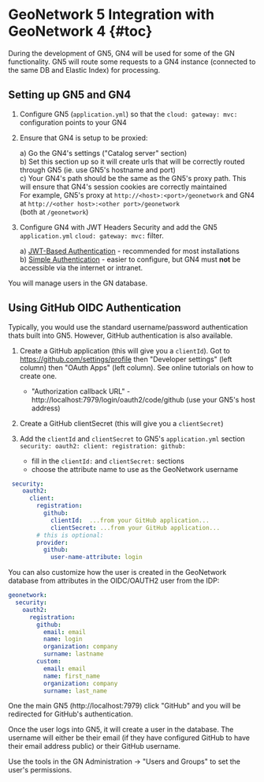 # GeoNetwork 5 Integration with GeoNetwork 4 {#toc}

During the development of GN5, GN4 will be used for some of the GN functionality.  GN5 will route some
requests to a GN4 instance (connected to the same DB and Elastic Index) for processing.


## Setting up GN5 and GN4

1. Configure GN5 (`application.yml`) so that the `cloud: gateway: mvc:` configuration points to your GN4
2. Ensure that GN4 is setup to be proxied:

    a) Go the GN4's settings ("Catalog server" section) <br>
    b) Set this section up so it will create urls that will be correctly routed through GN5 (ie. use GN5's hostname and port)<br>
    c) Your GN4's path should be the same as the GN5's proxy path.  This will ensure that GN4's session cookies are correctly maintained<br>
       For example, GN5's proxy at `http://<host>:<port>/geonetwork` and GN4 at `http://<other host>:<other port>/geonetwork`<br>
       (both at `/geonetwork`)

3. Configure GN4 with JWT Headers Security and add the GN5 `application.yml` `cloud: gateway: mvc:` filter.

    a) [JWT-Based Authentication](auth-jwt.md) - recommended for most installations <br>
    b) [Simple Authentication](auth-json.md) - easier to configure, but GN4 must **not** be accessible via the internet or intranet.<br>
 

You will manage users in the GN database.

## Using GitHub OIDC Authentication

Typically, you would use the standard username/password authentication thats built into GN5.  However, GitHub authentication is also available.

1. Create a GitHub application (this will give you a `clientId`).  Got to https://github.com/settings/profile then "Developer settings" (left column) then "OAuth Apps" (left column).  See online tutorials on how to create one.
    * "Authorization callback URL" -  http://localhost:7979/login/oauth2/code/github (use your GN5's host address)
2. Create a GitHub clientSecret (this will give you a `clientSecret`)
3. Add the `clientId` and `clientSecret` to GN5's `application.yml` section `security: oauth2: client: registration: github:`

    * fill in the  `clientId:` and `clientSecret:` sections
    * choose the attribute name to use as the GeoNetwork username

```yml
 security:
    oauth2:
      client:
        registration:
          github:
            clientId:  ...from your GitHub application...
            clientSecret: ...from your GitHub application...
        # this is optional: 
        provider:
          github:
            user-name-attribute: login
```

You can also customize how the user is created in the GeoNetwork database from attributes in the OIDC/OAUTH2 user from the IDP:

```yml
geonetwork:
  security:
    oauth2:
      registration:
        github:
          email: email
          name: login
          organization: company
          surname: lastname
        custom:
          email: email
          name: first_name
          organization: company
          surname: last_name
```

One the main GN5 (http://localhost:7979) click "GitHub" and you will be redirected for GitHub's authentication.

Once the user logs into GN5, it will create a user in the database.  The username will either be their email (if they have configured GitHub to have their email address public) or their GitHub username.

Use the tools in the GN Administration -> "Users and Groups" to set the user's permissions.
   




